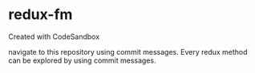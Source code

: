 # redux-fm

Created with CodeSandbox

navigate to this repository using commit messages.
Every redux method can be explored by using commit messages.
